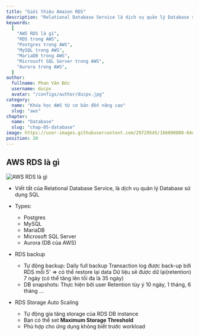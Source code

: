 ```yaml
---
title: "Giới thiệu Amazon RDS"
description: "Relational Database Service là dịch vụ quản lý Database sử dụng SQL"
keywords:
  [
    "AWS RDS là gì",
    "RDS trong AWS",
    "Postgres trong AWS",
    "MySQL trong AWS",
    "MariaDB trong AWS",
    "Microsoft SQL Server trong AWS",
    "Aurora trong AWS",
  ]
author:
  fullname: Phan Văn Đức
  username: ducpv
  avatar: "/configs/author/ducpv.jpg"
category:
  name: "Khóa học AWS từ cơ bản đến nâng cao"
  slug: "aws"
chapter:
  name: "Database"
  slug: "chap-05-database"
image: https://user-images.githubusercontent.com/29729545/166090808-04e7d380-a120-4cc4-b965-9c8b641e198f.png
position: 20
---
```


## AWS RDS là gì

![AWS RDS là gì](https://user-images.githubusercontent.com/29729545/166090808-04e7d380-a120-4cc4-b965-9c8b641e198f.png)

- Viết tắt của Relational Database Service, là dịch vụ quản lý Database sử dụng SQL
- Types:

  - Postgres
  - MySQL
  - MariaDB
  - Microsoft SQL Server
  - Aurora (DB của AWS)

- RDS backup

  - Tự động backup: Daily full backup Transaction log được back-up bởi RDS mỗi 5' => có thể restore lại data Dữ liệu sẽ được dữ lại(retention) 7 ngày (có thể tăng lên tối đa là 35 ngày)
  - DB snapshots: Thực hiện bởi user Retention tùy ý 10 ngày, 1 tháng, 6 tháng ...

- RDS Storage Auto Scaling
  - Tự động gia tăng storage của RDS DB instance
  - Bạn có thể set **Maximum Storage Threshold**
  - Phù hợp cho ứng dụng không biết trước workload

